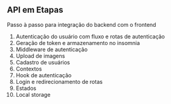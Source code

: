 ## API em Etapas 

Passo à passo para integração do backend com o frontend 

1. Autenticação do usuário com fluxo e rotas de autenticação 
2. Geração de token e armazenamento no insomnia
3. Middleware de autenticação 
4. Upload de imagens
5. Cadastro de usuários 
6. Contextos
7. Hook de autenticação
8. Login e redirecionamento de rotas
9. Estados
10. Local storage 

